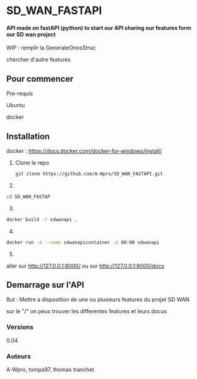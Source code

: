 # SD_WAN_FASTAPI
#### API made on fastAPI (python) to start our API sharing our features form our SD wan project

WIP : 
remplir la GenerateOnosStruc

chercher d'autre features

## Pour commencer


Pre-requis

Ubuntu

docker




## Installation

docker : https://docs.docker.com/docker-for-windows/install/

1. Clone le repo
   ```sh
   git clone https://github.com/A-Wpro/SD_WAN_FASTAPI.git
   ```
2.
```sh
cd SD_WAN_FASTAP
```

3.
```sh
docker build -t sdwanapi .
```

4.
```sh
docker run -d --name sdwanapicontainer -p 80:80 sdwanapi
```

5. 
 aller sur http://127.0.0.1:8000/
 ou sur http://127.0.0.1:8000/docs


## Demarrage sur l'API

But : Mettre a disposition de une ou plusieurs features du projet SD WAN

sur le "/" on peux trouver les differentes features et leurs docus


### Versions
0.04

### Auteurs

A-Wpro, tompa97, thomas tranchet

